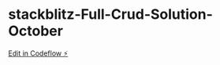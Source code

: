 # stackblitz-Full-Crud-Solution-October

[Edit in Codeflow ⚡️](https://stackblitz.com/~/github.com/dylanjhall/stackblitz-Full-Crud-Solution-October)